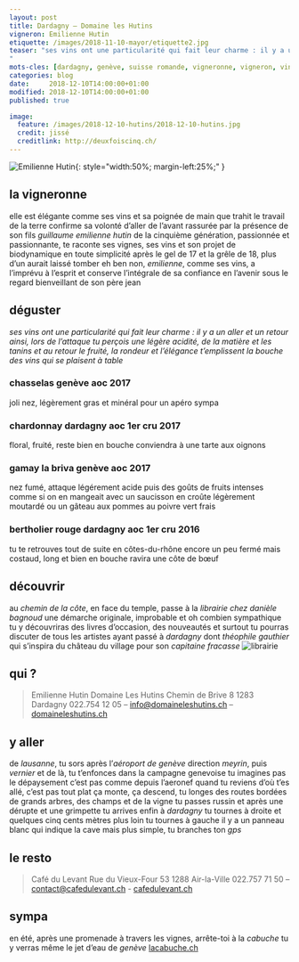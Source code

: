 ```yaml
---
layout: post
title: Dardagny — Domaine les Hutins
vigneron: Emilienne Hutin
etiquette: /images/2018-11-10-mayor/etiquette2.jpg
teaser: "ses vins ont une particularité qui fait leur charme : il y a un aller et un retour
"
mots-cles: [dardagny, genève, suisse romande, vigneronne, vigneron, vin, non filtré, cépage, cave, bouteille, terroir, degustation, 5dl, 7dl, 50cl, 70cl, 75cl]
categories: blog
date:     2018-12-10T14:00:00+01:00
modified: 2018-12-10T14:00:00+01:00
published: true

image:
  feature: /images/2018-12-10-hutins/2018-12-10-hutins.jpg
  credit: jissé
  creditlink: http://deuxfoiscinq.ch/
---
```


![Emilienne Hutin][i1]{: style="width:50%; margin-left:25%;" }

[i1]: ../../images/2018-12-10-hutins/vigneron1.jpg

## la vigneronne
elle est élégante comme ses vins et sa poignée de main que trahit le travail de la terre confirme sa volonté d’aller de l’avant rassurée par la présence de son fils *guillaume
emilienne hutin* de la cinquième génération, passionnée et passionnante, te raconte ses vignes, ses vins et son projet de biodynamique en toute simplicité
après le gel de 17 et la grêle de 18, plus d’un aurait laissé tomber
eh ben non, *emilienne*, comme ses vins, a l’imprévu à l’esprit et conserve l’intégrale de sa confiance en l’avenir sous le regard bienveillant de son père jean

## déguster
*ses vins ont une particularité qui fait leur charme : il y a un aller et un retour
ainsi, lors de l’attaque tu perçois une légère acidité, de la matière et les tanins et au retour le fruité, la rondeur et l’élégance t’emplissent la bouche
des vins qui se plaisent à table*

### chasselas genève aoc 2017
joli nez, légèrement gras et minéral
pour un apéro sympa

### chardonnay dardagny aoc 1er cru 2017
floral, fruité, reste bien en bouche
conviendra à une tarte aux oignons

### gamay la briva genève aoc 2017
nez fumé, attaque légérement acide puis des goûts de fruits intenses comme si on en mangeait
avec un saucisson en croûte légèrement moutardé ou un gâteau aux pommes au poivre vert frais

### bertholier rouge dardagny aoc 1er cru 2016
tu te retrouves tout de suite en côtes-du-rhône
encore un peu fermé mais costaud, long et bien en bouche
ravira une côte de bœuf

## découvrir
au *chemin de la côte*, en face du temple, passe à la *librairie chez danièle bagnoud*
une démarche originale, improbable et oh combien sympathique
tu y découvriras des livres d’occasion, des nouveautés et surtout tu pourras discuter de tous les artistes ayant passé à *dardagny* dont *théophile gauthier* qui s’inspira du château du village pour son *capitaine fracasse*
![librairie][i2]

[i2]: ../../images/2018-12-10-hutins/2018-12-10-hutins-librairie.jpg

## qui ?
> Emilienne Hutin
> Domaine Les Hutins
> Chemin de Brive 8
> 1283 Dardagny
> 022.754 12 05 – [info@domaineleshutins.ch](mailto:info@domaineleshutins.ch) – [domaineleshutins.ch](http://www.domaineleshutins.ch)

## y aller
de *lausanne*, tu sors après l’*aéroport de genève* direction *meyrin*, puis *vernier*
et de là, tu t’enfonces dans la campagne genevoise
tu imagines pas le dépaysement
c’est pas comme depuis l’aeronef quand tu reviens d’où t’es allé, c’est pas tout plat
ça monte, ça descend, tu longes des routes bordées de grands arbres, des champs et de la vigne
tu passes russin et après une dérupte et une grimpette tu arrives enfin à *dardagny*
tu tournes à droite et quelques cinq cents mètres plus loin tu tournes à gauche
il y a un panneau blanc qui indique la cave
mais plus simple, tu branches ton *gps*

## le resto
> Café du Levant
> Rue du Vieux-Four 53
> 1288 Air-la-Ville
> 022.757 71 50 – [contact@cafedulevant.ch](mailto:contact@cafedulevant.ch) - [cafedulevant.ch](https://cafedulevant.ch)

## sympa
en été, après une promenade à travers les vignes, arrête-toi à la *cabuche*
tu y verras même le jet d’eau de *genève*
[lacabuche.ch](http://lacabuche.blogspot.com)

